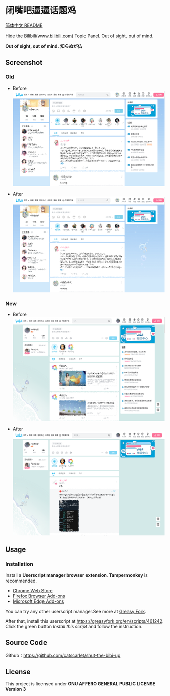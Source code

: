# 闭嘴吧逼逼话题鸡

[简体中文 README](README_zh-cmn-Hans.md)

Hide the Bilibili(www.bilibili.com) Topic Panel. Out of sight, out of mind.

**Out of sight, out of mind.** **知らぬが仏**

## Screenshot

### Old

-   Before
    ![screenshot-old-before](screenshot-old-before.png "screenshot-old-before")

-   After
    ![screenshot-old-after](screenshot-old-after.png "screenshot-old-after")

### New

-   Before
    ![screenshot-new-before](screenshot-new-before.png "screenshot-new-before")

-   After
    ![screenshot-new-after](screenshot-new-after.png "screenshot-new-after")

## Usage

### Installation

Install a **Userscript manager browser extension**. **Tampermonkey** is recommended.

-   [Chrome Web Store](https://chrome.google.com/webstore/detail/tampermonkey/dhdgffkkebhmkfjojejmpbldmpobfkfo)
-   [Firefox Browser Add-ons](https://addons.mozilla.org/en-US/firefox/addon/tampermonkey/)
-   [Microsoft Edge Add-ons](https://microsoftedge.microsoft.com/addons/detail/tampermonkey/iikmkjmpaadaobahmlepeloendndfphd)

You can try any other userscript manager.See more at [Greasy Fork](https://greasyfork.org/).

After that, install this userscript at <https://greasyfork.org/en/scripts/461242>. Click the green button _Install this script_ and follow the instruction.

## Source Code

Github：<https://github.com/catscarlet/shut-the-bibi-up>

## License

This project is licensed under **GNU AFFERO GENERAL PUBLIC LICENSE Version 3**
